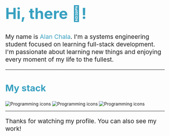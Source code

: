 
<h1 style="font-size: 3rem; color: #37a0c0">Hi, there 👋!</h1>
<p style="font-size: 1.2rem">My name is <span style="color: #37a0c0">Alan Chala</span>. I'm a systems engineering student focused on learning full-stack development. I'm passionate about learning new things and enjoying every moment of my life to the fullest.</p>

<hr>

<h2 style="font-size: 1.8rem; color: #37a0c0">My stack</h2>
<img src="https://skillicons.dev/icons?i=html,css,js,ts,react&theme=dark" alt="Programming icons">
<img src="https://skillicons.dev/icons?i=nodejs,mongodb,mysql,express,nextjs&theme=light" alt="Programming icons">
<img src="https://skillicons.dev/icons?i=py,tailwind,java,github,git&theme=light" alt="Programming icons">

<hr>

<p style="font-size: 1.2rem">Thanks for watching my profile. You can also see my work!</p>
